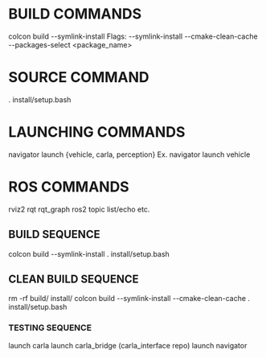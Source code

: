 # BUILD COMMANDS
colcon build --symlink-install
Flags:
    --symlink-install
    --cmake-clean-cache
    --packages-select <package_name>

# SOURCE COMMAND
. install/setup.bash

# LAUNCHING COMMANDS
navigator launch {vehicle, carla, perception}
    Ex. navigator launch vehicle

# ROS COMMANDS
rviz2
rqt
rqt_graph
ros2 topic list/echo
etc.

## BUILD SEQUENCE
colcon build --symlink-install
. install/setup.bash

## CLEAN BUILD SEQUENCE
rm -rf build/ install/
colcon build --symlink-install --cmake-clean-cache
. install/setup.bash

### TESTING SEQUENCE
launch carla
launch carla_bridge (carla_interface repo)
launch navigator